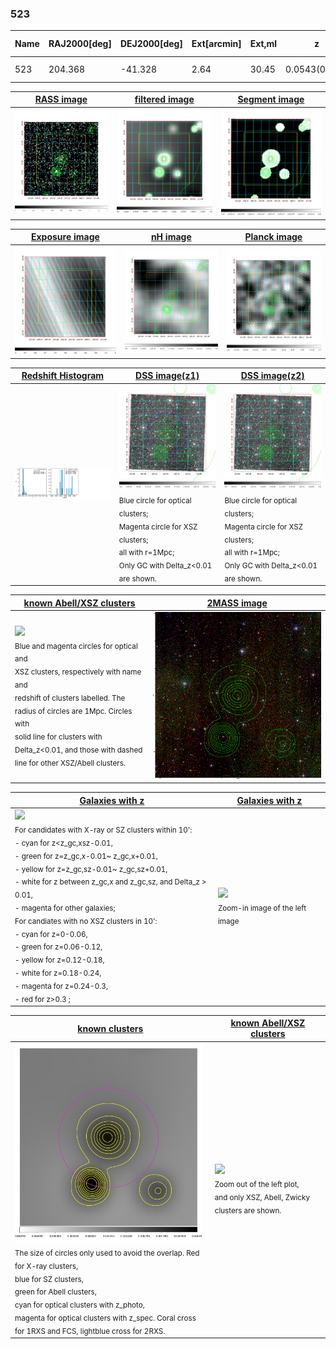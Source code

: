 <div STYLE="page-break-after: always;"></div>

### 523

|Name|RAJ2000[deg]|DEJ2000[deg] |Ext[arcmin]| Ext,ml | z | z_src| C|GC(XSZ,Delta_z<0.01)| GC(OPT,Delta_z<0.01)|GC| R_sig[arcmin] | R500[arcmin] | R500[Mpc]| CRsig[c/s] | CR500[c/s] |L500[1E44 erg/s]|F500[1E-12 erg/s/cm^2]| M500[1E14 Msun]|Tx[keV]|Cnt_sig|Beta|Rc[arcmin]|Comment|Alias|
|---|---|---|---|---|---|------|---|--------|---------|----------|---|---|---|---|---|---|---|---|---|---|---|---|---|---|
|523| 204.368| -41.328| 2.64| 30.45| 0.0543(0.005)| z1, z_xsz| B| MCXC| N| MCXC, N| 19.269| 12.068| 0.765| 0.298(0.108)| 0.281(0.101)| 0.335(0.072)| 4.782(1.032)| 1.34(0.15)| 2.61(0.18)| 149.6| 0.550(-0.034+0.059)| 2.590(-0.561+0.865)| -| k326|

|[RASS image](../image/523/523_img.pdf)|[filtered image](../image/523/523_fil.pdf)|[Segment image](../image/523/523_seg.pdf)|
|-------------------|--------------------|-------------------|
| <img src="../image/523/523_img.png" width="300">  | <img src="../image/523/523_fil.png" width="300">   | <img src="../image/523/523_seg.png" width="300">  |

|[Exposure image](../image/523/523_mex.pdf)| [nH image](../image/523/523_nh.pdf)| [Planck image](../image/523/523_p.pdf)|
|-------------------|--------------------|-------------------|
|<img src="../image/523/523_mex.png" width="300">   | <img src="../image/523/523_nh.png" width="300">    | <img src="../image/523/523_p.png" width="300"> |

|[Redshift Histogram](../image/523/523_zg.pdf) | [DSS image(z1)](../image/523/523_dss_z1.pdf)      |  [DSS image(z2)](../image/523/523_dss_z2.pdf)    |
|-------------------|--------------------|-------------------|
|<img src="../image/523/523_zg.png" width="300"> |<img src="../image/523/523_dss_z1.png" width="300"> <sub><br>Blue circle for optical clusters; <br>Magenta circle for XSZ clusters; <br>all with r=1Mpc; <br>Only GC with Delta_z<0.01 are shown. </sub>| <img src="../image/523/523_dss_z2.png" width="300"><sub><br>Blue circle for optical clusters; <br>Magenta circle for XSZ clusters; <br>all with r=1Mpc; <br>Only GC with Delta_z<0.01 are shown. </sub> |

|[known Abell/XSZ clusters](../image/523/523_m.pdf) | [2MASS image](../image/523/523_2mass.pdf)      |
|-------------------|-------------------|
|<img src=../image/523/523_m.png width="300"> <br><sub>Blue and magenta circles for optical and <br>XSZ clusters, respectively with name and <br>redshift of clusters labelled. The <br>radius of circles are 1Mpc. Circles with <br>solid line for clusters with <br>Delta_z<0.01, and those with dashed <br>line for other XSZ/Abell clusters.        </sub>|<img src="../image/523/523_2mass.png" width="300">  |

|[Galaxies with z](../image/523/523_opt_ned.pdf) |[Galaxies with z](../image/523/523_opt_ned_zoom.pdf) |
|-------------------|-------------------|
| <img src=../image/523/523_opt_ned.png width="300"> <br><sub> For candidates with X-ray or SZ clusters within 10': <br> - cyan for z<z_gc,xsz-0.01, <br> - green for z=z_gc,x-0.01~ z_gc,x+0.01, <br> - yellow for z=z_gc,sz-0.01~ z_gc,sz+0.01, <br> - white for z between z_gc,x and z_gc,sz, and Delta_z > 0.01, <br> - magenta for other galaxies; <br>For candiates with no XSZ clusters in 10': <br> - cyan for z=0-0.06, <br> - green for z=0.06-0.12, <br> - yellow for z=0.12-0.18, <br> - white for z=0.18-0.24, <br> - magenta for z=0.24-0.3, <br> - red for z>0.3 ;  </sub>|<img src=../image/523/523_opt_ned_zoom.png width="300">  <br><sub> Zoom-in image of the left image</sub>|

|[known clusters](../image/523/523_gc.pdf) |[known Abell/XSZ clusters](../image/523/523_gc_large.pdf) |
|-------------------|-------------------|
| <img src=../image/523/523_gc.png width="300"> <br><sub> The size of circles only used to avoid the overlap. Red for X-ray clusters, <br> blue for SZ clusters, <br> green for Abell clusters, <br> cyan for optical clusters with z_photo, <br> magenta for optical clusters with z_spec. Coral cross for 1RXS and FCS, lightblue cross for 2RXS. </sub>|<img src=../image/523/523_gc_large.png width="300"> <br><sub> Zoom out of the left plot, <br> and only XSZ, Abell, Zwicky clusters are shown. </sub> |



